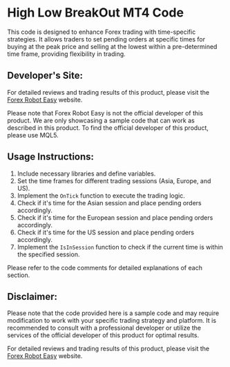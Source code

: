 # High Low BreakOut MT4 Code

This code is designed to enhance Forex trading with time-specific strategies. It allows traders to set pending orders at specific times for buying at the peak price and selling at the lowest within a pre-determined time frame, providing flexibility in trading.

## Developer's Site:

For detailed reviews and trading results of this product, please visit the [Forex Robot Easy](https://forexroboteasy.com/forex-robot-review/high-low-breakout-mt4-review-optimize-forex-trading-with-time-specific-strategies/) website.

Please note that Forex Robot Easy is not the official developer of this product. We are only showcasing a sample code that can work as described in this product. To find the official developer of this product, please use MQL5.

## Usage Instructions:

1. Include necessary libraries and define variables.
2. Set the time frames for different trading sessions (Asia, Europe, and US).
3. Implement the `OnTick` function to execute the trading logic.
4. Check if it's time for the Asian session and place pending orders accordingly.
5. Check if it's time for the European session and place pending orders accordingly.
6. Check if it's time for the US session and place pending orders accordingly.
7. Implement the `IsInSession` function to check if the current time is within the specified session.

Please refer to the code comments for detailed explanations of each section.

## Disclaimer:

Please note that the code provided here is a sample code and may require modification to work with your specific trading strategy and platform. It is recommended to consult with a professional developer or utilize the services of the official developer of this product for optimal results.

For detailed reviews and trading results of this product, please visit the [Forex Robot Easy](https://forexroboteasy.com/forex-robot-review/high-low-breakout-mt4-review-optimize-forex-trading-with-time-specific-strategies/) website.
